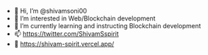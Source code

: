 - 👋 Hi, I’m @shivamsoni00
- 👀 I’m interested in Web/Blockchain development 
- 🌱 I’m currently learning and instructing Blockchain development
- 📫 https://twitter.com/ShivamSspirit
- 🌟 https://shivam-spirit.vercel.app/

<!---
shivamsoni00/shivamsoni00 is a ✨ special ✨ repository because its `README.md` (this file) appears on your GitHub profile.
You can click the Preview link to take a look at your changes.
--->
